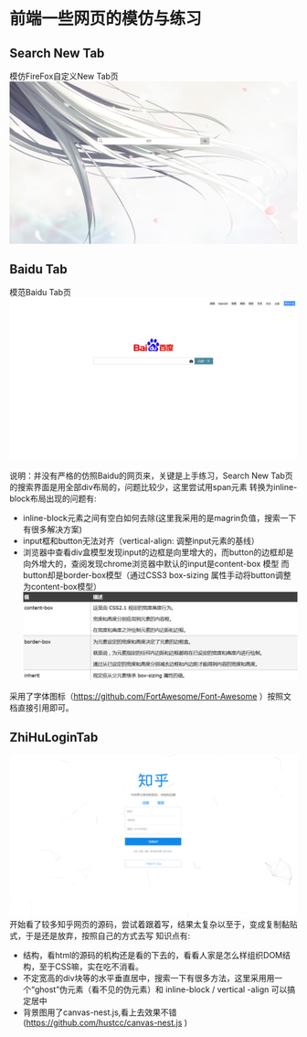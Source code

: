 # 前端一些网页的模仿与练习

## Search New Tab 
模仿FireFox自定义New Tab页
![Image text](https://raw.githubusercontent.com/wingofthestar/Web-front-end-Learning/master/Search_New_Tab.png)

## Baidu Tab
模范Baidu Tab页
![Image text](https://raw.githubusercontent.com/wingofthestar/Web-front-end-Learning/master/Baidu_Tab.png)

说明：并没有严格的仿照Baidu的网页来，关键是上手练习，Search New Tab页的搜索界面是用全部div布局的，问题比较少，这里尝试用span元素
转换为inline-block布局出现的问题有:
* inline-block元素之间有空白如何去除(这里我采用的是magrin负值，搜索一下有很多解决方案)
* input框和button无法对齐（vertical-align: 调整input元素的基线）
* 浏览器中查看div盒模型发现input的边框是向里增大的，而button的边框却是向外增大的，查阅发现chrome浏览器中默认的input是content-box
模型 而 button却是border-box模型（通过CSS3 box-sizing 属性手动将button调整为content-box模型）
![Image text](https://raw.githubusercontent.com/wingofthestar/Web-front-end-Learning/master/img/%E7%9B%92%E6%A8%A1%E5%9E%8B.png)

采用了字体图标（https://github.com/FortAwesome/Font-Awesome ）按照文档直接引用即可。

## ZhiHuLoginTab
![Image text](https://raw.githubusercontent.com/wingofthestar/Web-front-end-Learning/master/zhiHuLoginTab.png)
开始看了较多知乎网页的源码，尝试着跟着写，结果太复杂以至于，变成复制黏贴式，于是还是放弃，按照自己的方式去写
知识点有:
 * 结构，看html的源码的机构还是看的下去的，看看人家是怎么样组织DOM结构，至于CSS嘛，实在吃不消看。
 * 不定宽高的div块等的水平垂直居中，搜索一下有很多方法，这里采用用一个“ghost”伪元素（看不见的伪元素）和 inline-block / vertical
 -align 可以搞定居中
 * 背景图用了canvas-nest.js,看上去效果不错(https://github.com/hustcc/canvas-nest.js )
